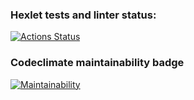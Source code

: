 ### Hexlet tests and linter status:
[![Actions Status](https://github.com/EnvironmentalDust/java-project-61/workflows/hexlet-check/badge.svg)](https://github.com/EnvironmentalDust/java-project-61/actions)

### Codeclimate maintainability badge
[![Maintainability](https://api.codeclimate.com/v1/badges/d53b12f5726cb6cf249d/maintainability)](https://codeclimate.com/github/EnvironmentalDust/java-project-61/maintainability)

